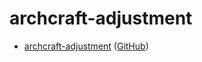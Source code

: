 
# archcraft-adjustment

* [archcraft-adjustment](https://samwhelp.github.io/archcraft-adjustment/) ([GitHub](https://github.com/samwhelp/archcraft-adjustment))
